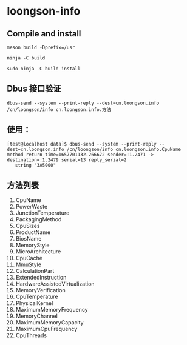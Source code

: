 # loongson-info

## Compile and install

```
meson build -Dprefix=/usr

ninja -C build

sudo ninja -C build install

```

## Dbus 接口验证
```
dbus-send --system --print-reply --dest=cn.loongson.info /cn/loongson/info cn.loongson.info.方法
```
## 使用：
```
[test@localhost data]$ dbus-send --system --print-reply --dest=cn.loongson.info /cn/loongson/info cn.loongson.info.CpuName
method return time=1657701132.266672 sender=:1.2471 -> destination=:1.2479 serial=13 reply_serial=2
   string "3A5000"
```
## 方法列表
1. CpuName
2. PowerWaste
3. JunctionTemperature
4. PackagingMethod
5. CpuSizes
6. ProductName
7. BiosName
8. MemoryStyle
9. MicroArchitecture
10. CpuCache
11. MmuStyle
12. CalculationPart
13. ExtendedInstruction
14. HardwareAssistedVirtualization
15. MemoryVerification
16. CpuTemperature
17. PhysicalKernel
18. MaximumMemoryFrequency
19. MemoryChannel
20. MaximumMemoryCapacity
21. MaximumCpuFrequency
22. CpuThreads
